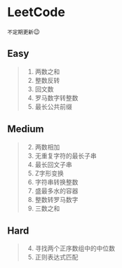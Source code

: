 # LeetCode
`不定期更新`:wink:

## Easy

> 1. 两数之和
> 7. 整数反转
> 9. 回文数
> 13. 罗马数字转整数
> 14. 最长公共前缀

## Medium

> 2. 两数相加
> 3. 无重复字符的最长子串
> 5. 最长回文子串
> 6. Z字形变换
> 8. 字符串转换整数
> 11. 盛最多水的容器
> 12. 整数转罗马数字
> 15. 三数之和

## Hard

> 4. 寻找两个正序数组中的中位数
> 10. 正则表达式匹配